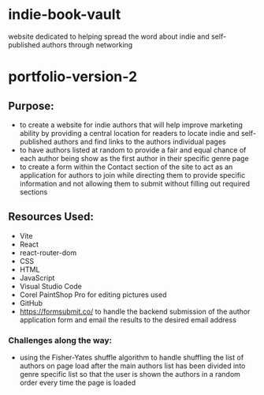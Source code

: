 # indie-book-vault

website dedicated to helping spread the word about indie and self-published authors through networking

# portfolio-version-2

## Purpose:

- to create a website for indie authors that will help improve marketing ability by providing a central location for readers to locate indie and self-published authors and find links to the authors individual pages
- to have authors listed at random to provide a fair and equal chance of each author being show as the first author in their specific genre page
- to create a form within the Contact section of the site to act as an application for authors to join while directing them to provide specific information and not allowing them to submit without filling out required sections

## Resources Used:

- Vite
- React
- react-router-dom
- CSS
- HTML
- JavaScript
- Visual Studio Code
- Corel PaintShop Pro for editing pictures used
- GitHub
- https://formsubmit.co/ to handle the backend submission of the author application form and email the results to the desired email address

### Challenges along the way:

- using the Fisher-Yates shuffle algorithm to handle shuffling the list of authors on page load after the main authors list has been divided into genre specific list so that the user is shown the authors in a random order every time the page is loaded
